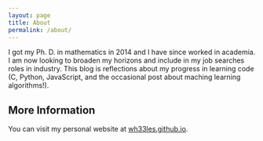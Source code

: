 ```yaml
---
layout: page
title: About
permalink: /about/
---
```

I got my Ph. D. in mathematics in 2014 and I have since worked in academia.  I am now looking to broaden my horizons and include in my job searches roles in industry.  This blog is reflections about my progress in learning code (C, Python, JavaScript, and the occasional post about maching learning algorithms!).
 
## More Information

You can visit my personal website at <a href="https://wh33les.github.io">wh33les.github.io</a>.

<!-- ### Contact me

[email@domain.com](mailto:email@domain.com) 
-->
